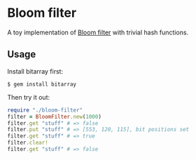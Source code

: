Bloom filter
============

A toy implementation of
[Bloom filter](http://en.wikipedia.org/wiki/Bloom_filter)
with trivial hash functions.

## Usage

Install bitarray first:

```console
$ gem install bitarray
```

Then try it out:

```ruby
require "./bloom-filter"
filter = BloomFilter.new(1000)
filter.get "stuff" # => false
filter.put "stuff" # => [553, 120, 115], bit positions set
filter.get "stuff" # => true
filter.clear!
filter.get "stuff" # => false
```

